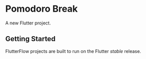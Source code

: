 # Pomodoro Break

A new Flutter project.

## Getting Started

FlutterFlow projects are built to run on the Flutter _stable_ release.

